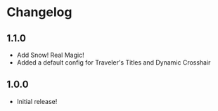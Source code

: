 # Changelog

## 1.1.0

- Add Snow! Real Magic!
- Added a default config for Traveler's Titles and Dynamic Crosshair

## 1.0.0

- Initial release!
